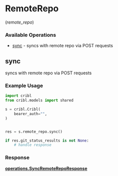 # RemoteRepo
(*remote_repo*)

### Available Operations

* [sync](#sync) - syncs with remote repo via POST requests

## sync

syncs with remote repo via POST requests

### Example Usage

```python
import cribl
from cribl.models import shared

s = cribl.Cribl(
    bearer_auth="",
)


res = s.remote_repo.sync()

if res.git_status_results is not None:
    # handle response
```


### Response

**[operations.SyncRemoteRepoResponse](../../models/operations/syncremotereporesponse.md)**

